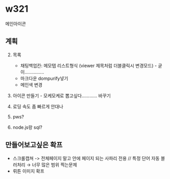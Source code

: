 # w321
메인아이콘

## 계획
  
2. 목록
   - 채팅백업칸: 메모탭 리스트형식 (viewer 제목처럼 더블클릭시 변경모드) - 굳이...............
   - 마크다운 dompurify넣기
   - 메인색 변경

3. 아이콘 만들기 - 모케모케로 뽑고싶다............ 바꾸기

4. 로딩 속도 좀 빠르게 안대나

5. pws?
6. node.js랑 sql?


## 만들어보고싶은 확프
- 스크롤캡쳐 -> 전체페이지 말고 안에 페이지 되는 사파리 전용 // 특정 단어 자동 블러처리
  → 너무 많은 범위 찍는문제
- 뤼튼 이미지 확프
